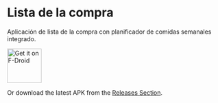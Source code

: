 # Lista de la compra

Aplicación de lista de la compra con planificador de comidas semanales integrado.

[<img src="https://f-droid.org/badge/get-it-on.png"
     alt="Get it on F-Droid"
     height="80">](https://f-droid.org/packages/com.jaimegonzalezfabregas.shoppinglist/)

Or download the latest APK from the [Releases Section](https://github.com/jaimegonzalezfabregas/lista_de_la_compra/releases/latest).
